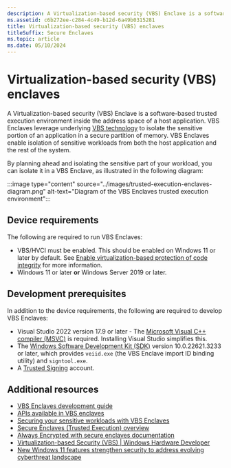 ```yaml
---
description: A Virtualization-based security (VBS) Enclave is a software-based trusted execution environment inside the address space of a host application.
ms.assetid: c6b272ee-c284-4c49-b12d-6a49b0315281
title: Virtualization-based security (VBS) enclaves
titleSuffix: Secure Enclaves
ms.topic: article
ms.date: 05/10/2024
---
```


# Virtualization-based security (VBS) enclaves

A Virtualization-based security (VBS) Enclave is a software-based trusted execution environment inside the address space of a host application. VBS Enclaves leverage underlying [VBS technology](/windows-hardware/design/device-experiences/oem-vbs) to isolate the sensitive portion of an application in a secure partition of memory. VBS Enclaves enable isolation of sensitive workloads from both the host application and the rest of the system.

By planning ahead and isolating the sensitive part of your workload, you can isolate it in a VBS Enclave, as illustrated in the following diagram:

:::image type="content" source="../images/trusted-execution-enclaves-diagram.png" alt-text="Diagram of the VBS Enclaves trusted execution environment":::

## Device requirements

The following are required to run VBS Enclaves:

- VBS/HVCI must be enabled. This should be enabled on Windows 11 or later by default. See [Enable virtualization-based protection of code integrity](/windows/security/hardware-security/enable-virtualization-based-protection-of-code-integrity) for more information.
- Windows 11 or later **or** Windows Server 2019 or later.

## Development prerequisites

In addition to the device requirements, the following are required to develop VBS Enclaves:

- Visual Studio 2022 version 17.9 or later - The [Microsoft Visual C++ compiler (MSVC)](/cpp/build/reference/compiling-a-c-cpp-program) is required. Installing Visual Studio simplifies this.
- The [Windows Software Development Kit (SDK)](https://developer.microsoft.com/windows/downloads/windows-sdk/) version 10.0.22621.3233 or later, which provides `veiid.exe` (the VBS Enclave import ID binding utility) and `signtool.exe`.
- A [Trusted Signing](https://azure.microsoft.com/products/trusted-signing) account.

## Additional resources

- [VBS Enclaves development guide](vbs-enclaves-dev-guide.md)
- [APIs available in VBS enclaves](available-in-enclaves.md)
- [Securing your sensitive workloads with VBS Enclaves](https://aka.ms/VBSEnclavesBlog)
- [Secure Enclaves (Trusted Execution) overview](enclaves.md)
- [Always Encrypted with secure enclaves documentation](/azure/azure-sql/database/always-encrypted-with-secure-enclaves-landing)
- [Virtualization-based Security (VBS) | Windows Hardware Developer](/windows-hardware/design/device-experiences/oem-vbs)
- [New Windows 11 features strengthen security to address evolving cyberthreat landscape](https://www.microsoft.com/security/blog/2024/05/20/new-windows-11-features-strengthen-security-to-address-evolving-cyberthreat-landscape/)
